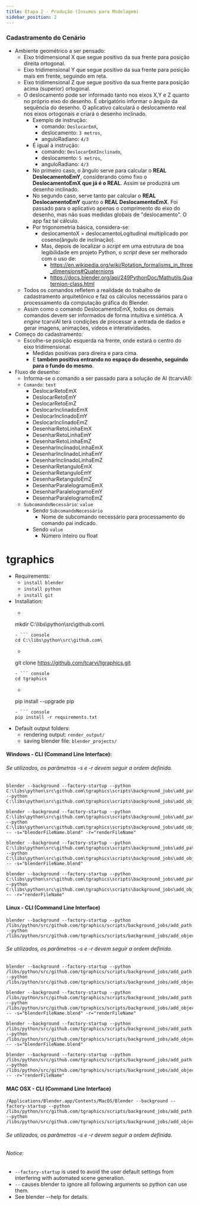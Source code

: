 ```yaml
---
title: Etapa 2 - Produção (Insumos para Modelagem)
sidebar_position: 2
---
```

### Cadastramento do Cenário
- Ambiente geométrico a ser pensado:
    - Eixo tridimensional X que segue positivo da sua frente para posição direita ortogonal.
    - Eixo tridimensional Y que segue positivo da sua frente para posição mais em frente, seguindo em reta.
    - Eixo tridimensional Z que segue positivo da sua frente para posição acima (superior) ortogonal.
    - O deslocamento pode ser informado tanto nos eixos X,Y e Z quanto no próprio eixo do desenho. É obrigatório informar o ângulo da sequência do desenho. O aplicativo calculará o deslocamento real nos eixos ortogonais e criará o desenho inclinado. 
        - Exemplo de instrução:
            - comando:  `DeslocarEmX`, 
            - deslocamento: `3 metros`,
            - anguloRadiano: `4/3`
        - É igual à instrução:
            - comando: `DeslocarEmXInclinado`,
            - deslocamento: `5 metros`,
            - anguloRadiano: `4/3`
        - No primeiro caso, o ângulo serve para calcular o **REAL DeslocamentoEmY**, considerando como fixo o **DeslocamentoEmX que já é o REAL**. Assim se produzirá um desenho inclinado.
        - No segundo caso, serve tanto par calcular o **REAL DeslocamentoEmY** quanto o **REAL DeslocamentoEmX**. Foi passado para o aplicativo apenas o comprimento do eixo do desenho, mas não suas medidas globais de "deslocamento". O app faz tal cálculo.
        - Por trigonometria básica, considera-se:
            - deslocamentoX =  deslocamentoLogitudinal multiplicado por coseno(ângulo de inclinação).
            - Mas, depois de localizar o *script* em uma estrutura de boa legibilidade em projeto Python, o *script* deve ser melhorado com o uso de:
                - https://en.wikipedia.org/wiki/Rotation_formalisms_in_three_dimensions#Quaternions
                - https://docs.blender.org/api/249PythonDoc/Mathutils.Quaternion-class.html
    - Todos os comandos refletem a realidade do trabalho de cadastramento arquitetônico e faz os cálculos necesssários para o processamento da computação gráfica do Blender.
    - Assim como o comando DeslocamentoEmX, todos os demais comandos devem ser informados de forma intuitiva e sintética. A *engine* tcarviAI terá condições de processar a entrada de dados e gerar imagens, animações, vídeos e interatividades.
- Começo do cadastramento:
    - Escolhe-se posição esquerda na frente, onde estará o centro do eixo tridimensional.
        - Medidas positivas para direira e para cima. 
        - E **também positiva entrando no espaço do desenho, seguindo para o fundo do mesmo**.
- Fluxo de desenho:
    - Informa-se o comando a ser passado para a solução de AI (tcarviAI):
    - `Comando`: `text`
        - DeslocarRetoEmX
        - DeslocarRetoEmY
        - DeslocarRetoEmZ
        - DeslocarInclinadoEmX
        - DeslocarInclinadoEmY
        - DeslocarInclinadoEmZ
        - DesenharRetoLinhaEmX
        - DesenharRetoLinhaEmY
        - DesenharRetoLinhaEmZ
        - DesenharInclinadoLinhaEmX
        - DesenharInclinadoLinhaEmY
        - DesenharInclinadoLinhaEmZ
        - DesenharRetanguloEmX
        - DesenharRetanguloEmY
        - DesenharRetanguloEmZ
        - DesenharParalelogramoEmX
        - DesenharParalelogramoEmY
        - DesenharParalelogramoEmZ
    - `SubcomandoNecessário`: `value`
        - Sendo `SubcomandoNecessário`
            - Nome de subcomando necessário para processamento do comando pai indicado. 
        - Sendo `value`
            - Número inteiro ou float

# tgraphics  

- Requirements: 
    - `install blender`
    - `install python`
    - `install git`
- Installation:
    - ``` console
    mkdir C:\libs\python\src\github.com\
    ```
    - ``` console
    cd C:\libs\python\src\github.com\
    ```
    - ``` console
    git clone https://github.com/tcarvi/tgraphics.git
    ```
    - ``` console
    cd tgraphics
    ```
    - ``` console
    pip install --upgrade pip
    ```
    - ``` console
    pip install -r requirements.txt
    ```
- Default output folders: 
    - rendering output: `render_output/`
    - saving blender file:  `blender_projects/`

#### Windows - CLI (Command Line Interface):
###### Se utilizados, os parâmetros -s e -r devem seguir a ordem definida.
```console
blender --background --factory-startup --python C:\libs\python\src\github.com\tgraphics\scripts\background_jobs\add_path.py --python C:\libs\python\src\github.com\tgraphics\scripts\background_jobs\add_objects_from_input_data.py
```  
``` console
blender --background --factory-startup --python C:\libs\python\src\github.com\tgraphics\scripts\background_jobs\add_path.py --python C:\libs\python\src\github.com\tgraphics\scripts\background_jobs\add_objects_from_input_data.py -- -s="blenderFileName.blend" -r="renderFileName"
```  
``` console
blender --background --factory-startup --python C:\libs\python\src\github.com\tgraphics\scripts\background_jobs\add_path.py --python C:\libs\python\src\github.com\tgraphics\scripts\background_jobs\add_objects_from_input_data.py -- -s="blenderFileName.blend"
```  
``` console
blender --background --factory-startup --python C:\libs\python\src\github.com\tgraphics\scripts\background_jobs\add_path.py --python C:\libs\python\src\github.com\tgraphics\scripts\background_jobs\add_objects_from_input_data.py -- -r="renderFileName"
```  

#### Linux - CLI (Command Line Interface)
``` console
blender --background --factory-startup --python /libs/python/src/github.com/tgraphics/scripts/background_jobs/add_path.py --python /libs/python/src/github.com/tgraphics/scripts/background_jobs/add_objects_from_input_data.py
```  

###### Se utilizados, os parâmetros -s e -r devem seguir a ordem definida.
``` console
blender --background --factory-startup --python /libs/python/src/github.com/tgraphics/scripts/background_jobs/add_path.py --python /libs/python/src/github.com/tgraphics/scripts/background_jobs/add_objects_from_input_data
```  
``` console
blender --background --factory-startup --python /libs/python/src/github.com/tgraphics/scripts/background_jobs/add_path.py --python /libs/python/src/github.com/tgraphics/scripts/background_jobs/add_objects_from_input_data -- -s="blenderFileName.blend" -r="renderFileName"
```
``` console
blender --background --factory-startup --python /libs/python/src/github.com/tgraphics/scripts/background_jobs/add_path.py --python /libs/python/src/github.com/tgraphics/scripts/background_jobs/add_objects_from_input_data -- -s="blenderFileName.blend"
```  
``` console
blender --background --factory-startup --python /libs/python/src/github.com/tgraphics/scripts/background_jobs/add_path.py --python /libs/python/src/github.com/tgraphics/scripts/background_jobs/add_objects_from_input_data -- -r="renderFileName"
```  

#### MAC OSX - CLI (Command Line Interface)
``` console
/Applications/Blender.app/Contents/MacOS/Blender --background --factory-startup --python /libs/python/src/github.com/tgraphics/scripts/background_jobs/add_path.py --python /libs/python/src/github.com/tgraphics/scripts/background_jobs/add_objects_from_input_data.py
```  

###### Se utilizados, os parâmetros -s e -r devem seguir a ordem definida.

###### Notice:
- `--factory-startup` is used to avoid the user default settings from interfering with automated scene generation.
- `--` causes blender to ignore all following arguments so python can use them.
- See blender --help for details.
